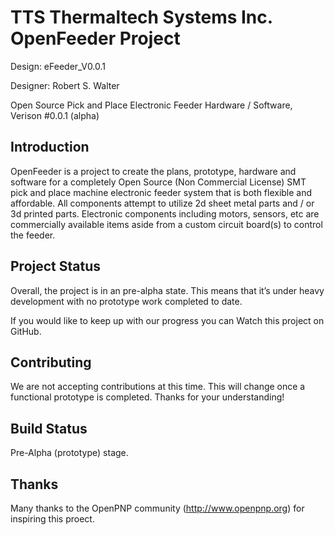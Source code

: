 # TTS Thermaltech Systems Inc. OpenFeeder Project

Design: eFeeder_V0.0.1

Designer: Robert S. Walter

Open Source Pick and Place Electronic Feeder Hardware / Software, Verison #0.0.1 (alpha)

Introduction
---------------------

OpenFeeder is a project to create the plans, prototype, hardware and software for a completely Open Source (Non Commercial License) SMT pick and place machine electronic feeder system that is both flexible and affordable. All components attempt to utilize 2d sheet metal parts and / or 3d printed parts. Electronic components including motors, sensors, etc are commercially available items aside from a custom circuit board(s) to control the feeder.

Project Status
---------------------

Overall, the project is in an pre-alpha state. This means that it’s under heavy development with no prototype work completed to date. 

If you would like to keep up with our progress you can Watch this project on GitHub.

Contributing
---------------------

We are not accepting contributions at this time. This will change once a functional prototype is completed. Thanks for your understanding!

Build Status
---------------------

Pre-Alpha (prototype) stage.

Thanks
---------------------

Many thanks to the OpenPNP community (http://www.openpnp.org) for inspiring this proect.

